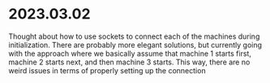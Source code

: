 # 2023.03.02
Thought about how to use sockets to connect each of the machines during initialization. There are probably more elegant solutions, but currently going with the approach where we basically assume that machine 1 starts first, machine 2 starts next, and then machine 3 starts. This way, there are no weird issues in terms of properly setting up the connection
